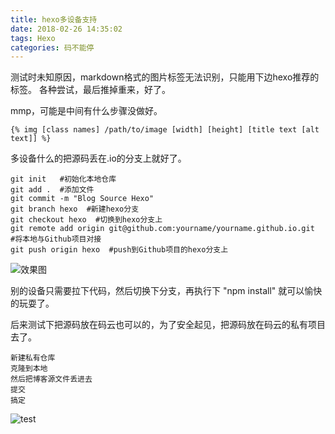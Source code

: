 ```yaml
---
title: hexo多设备支持
date: 2018-02-26 14:35:02
tags: Hexo
categories: 码不能停
---
```


测试时未知原因，markdown格式的图片标签无法识别，只能用下边hexo推荐的标签。
各种尝试，最后推掉重来，好了。

mmp，可能是中间有什么步骤没做好。

```
{% img [class names] /path/to/image [width] [height] [title text [alt text]] %}
```

多设备什么的把源码丢在.io的分支上就好了。
```
git init   #初始化本地仓库
git add .  #添加文件
git commit -m "Blog Source Hexo"
git branch hexo  #新建hexo分支
git checkout hexo  #切换到hexo分支上
git remote add origin git@github.com:yourname/yourname.github.io.git  #将本地与Github项目对接
git push origin hexo  #push到Github项目的hexo分支上
```

![效果图](截图.png)

别的设备只需要拉下代码，然后切换下分支，再执行下 "npm install" 就可以愉快的玩耍了。

后来测试下把源码放在码云也可以的，为了安全起见，把源码放在码云的私有项目去了。
```
新建私有仓库
克隆到本地
然后把博客源文件丢进去
提交
搞定
```
![test](x.gif)

